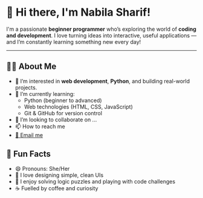 # 👋 Hi there, I'm Nabila Sharif!

I'm a passionate **beginner programmer** who’s exploring the world of **coding and development**. I love turning ideas into interactive, useful applications — and I’m constantly learning something new every day!

---

## 👩‍💻 About Me

- 🎯 I’m interested in **web development**, **Python**, and building real-world projects.
- 🌱 I’m currently learning:
  - Python (beginner to advanced)
  - Web technologies (HTML, CSS, JavaScript)
  - Git & GitHub for version control
- 💞️ I’m looking to collaborate on ...
- 📫 How to reach me
-  [📧 Email me](mailto:your-nabilasharif321@gmail.com)  

## 📌 Fun Facts

- 😄 Pronouns: She/Her
- 🎨 I love designing simple, clean UIs
- 🧩 I enjoy solving logic puzzles and playing with code challenges
- ☕ Fuelled by coffee and curiosity

<!---
nabila-sharif/nabila-sharif is a ✨ special ✨ repository because its `README.md` (this file) appears on your GitHub profile.
You can click the Preview link to take a look at your changes.
--->
